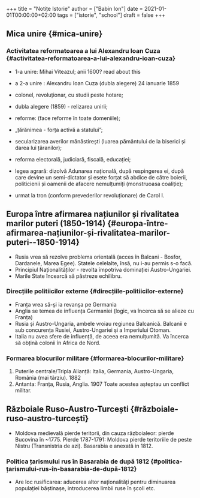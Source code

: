 +++
title = "Notițe Istorie"
author = ["Babin Ion"]
date = 2021-01-01T00:00:00+02:00
tags = ["istorie", "school"]
draft = false
+++

## Mica unire {#mica-unire}


### Activitatea reformatoarea a lui Alexandru Ioan Cuza {#activitatea-reformatoarea-a-lui-alexandru-ioan-cuza}

-   1-a unire: Mihai Viteazul; anii 1600? read about this
-   a 2-a unire : Alexandru Ioan Cuza (dubla alegere) 24 ianuarie 1859

-   colonel, revoluționar, cu studii peste hotare;
-   dubla alegere (1859) - relizarea unirii;
-   reforme: (face reforme în toate domeniile);
-   „țărănimea - forța activă a statului”;
-   secularizarea averilor mănăstirești (luarea pământului de la biserici și darea lui țăranilor);
-   reforma electorală, judiciară, fiscală, educației;

-   legea agrară: dizolvă Adunarea națională, după respingerea ei, după care devine un semi-dictator și esete forțat să abdice de către boierii, politicienii și oamenii de afacere nemulțumiți (monstruoasa coaliție);
-   urmat la tron (conform prevederilor revoluționare) de Carol I.


## Europa între afirmarea națiunilor și rivalitatea marilor puteri (1850-1914) {#europa-între-afirmarea-națiunilor-și-rivalitatea-marilor-puteri--1850-1914}

-   Rusia vrea să rezolve problema orientală (acces în Balcani - Bosfor, Dardanele, Marea Egee). Statele celelalte, însă, nu i-au permis s-o facă.
-   Principiul Naționalităților - revolta împotriva dominației Austro-Ungariei.
-   Marile State încearcă să păstreze echilibru.


### Direcțiile politiicilor externe {#direcțiile-politiicilor-externe}

-   Franța vrea să-și ia revanșa pe Germania
-   Anglia se temea de influența Germaniei (logic, va încerca să se alieze cu Franța)
-   Rusia și Austro-Ungaria, ambele vroiau regiunea Balcanică. Balcanii e sub concurența Rusiei, Austro-Ungariei și a Imperiului Otoman.
-   Italia nu avea sfere de influență, de aceea era nemulțumită. Va încerca să obțină colonii în Africa de Nord.


### Formarea blocurilor militare {#formarea-blocurilor-militare}

1.  Puterile centrale/Tripla Alianță: Italia, Germania, Austro-Ungaria, România (mai târziu). 1882
2.  Antanta: Franța, Rusia, Anglia. 1907
    Toate acestea așteptau un conflict militar.


## Războiale Ruso-Austro-Turcești {#războiale-ruso-austro-turcești}

-   Moldova medievală pierde teritorii, din cauza războialeor: pierde Bucovina în ~1775. Pierde 1787-1791: Moldova pierde teritoriile de peste Nistru (Transnistria de azi). Basarabia e anexată in 1812.


### Politica țarismului rus în Basarabia de după 1812 {#politica-țarismului-rus-în-basarabia-de-după-1812}

-   Are loc rusificarea: aducerea altor naționalități pentru diminuarea populației băștinașe, introducerea limbii ruse în școli etc.
